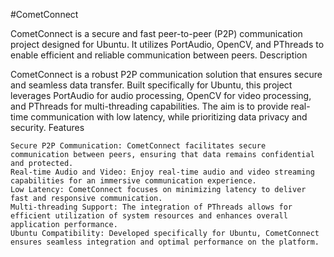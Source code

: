 #CometConnect

CometConnect is a secure and fast peer-to-peer (P2P) communication project designed for Ubuntu. It utilizes PortAudio, OpenCV, and PThreads to enable efficient and reliable communication between peers.
Description

CometConnect is a robust P2P communication solution that ensures secure and seamless data transfer. Built specifically for Ubuntu, this project leverages PortAudio for audio processing, OpenCV for video processing, and PThreads for multi-threading capabilities. The aim is to provide real-time communication with low latency, while prioritizing data privacy and security.
Features

    Secure P2P Communication: CometConnect facilitates secure communication between peers, ensuring that data remains confidential and protected.
    Real-time Audio and Video: Enjoy real-time audio and video streaming capabilities for an immersive communication experience.
    Low Latency: CometConnect focuses on minimizing latency to deliver fast and responsive communication.
    Multi-threading Support: The integration of PThreads allows for efficient utilization of system resources and enhances overall application performance.
    Ubuntu Compatibility: Developed specifically for Ubuntu, CometConnect ensures seamless integration and optimal performance on the platform.
